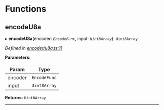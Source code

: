

# Functions

<a id="encodeu8a"></a>

##  encodeU8a

▸ **encodeU8a**(encoder: *`EncodeFunc`*, input: *`Uint8Array`*): `Uint8Array`

*Defined in [encoder/u8a.ts:11](https://github.com/polkadot-js/common/blob/dc07e26/packages/util-rlp/src/encoder/u8a.ts#L11)*

**Parameters:**

| Param | Type |
| ------ | ------ |
| encoder | `EncodeFunc` |
| input | `Uint8Array` |

**Returns:** `Uint8Array`

___

